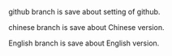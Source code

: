 github branch is save about setting of github.

chinese branch is save about Chinese version.

English branch is save about English version.
